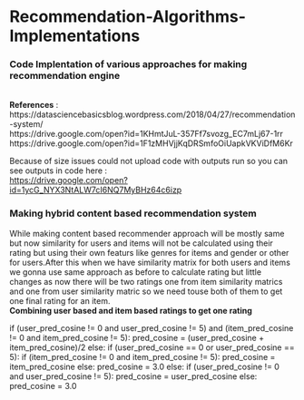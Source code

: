 # Recommendation-Algorithms-Implementations
<h3>Code Implentation of various approaches for making recommendation engine</h3><br>
<b>References</b> : <br>
 <href>https://datasciencebasicsblog.wordpress.com/2018/04/27/recommendation-system/</href><br>
 <href>https://drive.google.com/open?id=1KHmtJuL-357Ff7svozg_EC7mLj67-1rr</href><br>
 <href>https://drive.google.com/open?id=1F1zMHVjjKqDRSmfoOiUapkVKViDfM6Kr</href><br>
 
Because of size issues could not upload code with outputs run so you can see outputs in code here : <br>
<href>https://drive.google.com/open?id=1ycG_NYX3NtALW7cI6NQ7MyBHz64c6izp</href>

<h3>Making hybrid content based recommendation system</h3>
While making content based recommender approach will be mostly same but now similarity for users and items will not be calculated using their rating but using their own featurs like genres for items and gender or other for users.After this when we have similarity matrix for both users and items we gonna use same approach as before to calculate rating but little changes as now there will be two ratings one from item similarity matrics and one from user similarity matric so we need touse both of them to get one final rating for an item.<br>
<b>Combining user based and item based ratings to get one rating</b><br>


if (user_pred_cosine != 0 and user_pred_cosine != 5) and (item_pred_cosine != 0 and item_pred_cosine != 5):
				   pred_cosine = (user_pred_cosine + item_pred_cosine)/2
else:
				   if (user_pred_cosine == 0 or user_pred_cosine == 5):
					       if (item_pred_cosine != 0 and item_pred_cosine != 5):
						          pred_cosine = item_pred_cosine
					       else:
						          pred_cosine = 3.0
			   	   else:
					       if (user_pred_cosine != 0 and user_pred_cosine != 5):
						         pred_cosine = user_pred_cosine
					       else:
                                                   pred_cosine = 3.0
